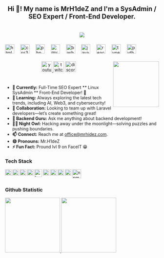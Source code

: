 <h2 align="center">Hi 👋! My name is MrH1deZ and I'm a  SysAdmin / SEO Expert / Front-End Developer.</h2>

###

<br clear="both">

<div align="center">
  <img src="https://profile-counter.glitch.me/MrH1deZ/count.svg?"  />
</div>

###

<div align="left">
  <img src="https://cdn.jsdelivr.net/gh/devicons/devicon/icons/html5/html5-original.svg" height="30" alt="html5 logo"  />
  <img width="12" />
  <img src="https://cdn.jsdelivr.net/gh/devicons/devicon/icons/css3/css3-original.svg" height="30" alt="css3 logo"  />
  <img width="12" />
  <img src="https://cdn.jsdelivr.net/gh/devicons/devicon/icons/php/php-original.svg" height="30" alt="php logo"  />
  <img width="12" />
  <img src="https://cdn.jsdelivr.net/gh/devicons/devicon/icons/mysql/mysql-original.svg" height="30" alt="mysql logo"  />
  <img width="12" />
  <img src="https://cdn.jsdelivr.net/gh/devicons/devicon/icons/bash/bash-original.svg" height="30" alt="bash logo"  />
  <img width="12" />
  <img src="https://cdn.jsdelivr.net/gh/devicons/devicon/icons/javascript/javascript-original.svg" height="30" alt="javascript logo"  />
  <img width="12" />
  <img src="https://cdn.jsdelivr.net/gh/devicons/devicon/icons/react/react-original.svg" height="30" alt="react logo"  />
  <img width="12" />
  <img src="https://cdn.jsdelivr.net/gh/devicons/devicon/icons/typescript/typescript-original.svg" height="30" alt="typescript logo"  />
  <img width="12" />
  <img src="https://cdn.jsdelivr.net/gh/devicons/devicon/icons/python/python-original.svg" height="30" alt="python logo"  />
</div>

###

<img align="right" height="150" src="https://static.displate.com/280x392/displate/2014-09-09/a7bb3a27aa56fd0b6b1c23a9293b2db7.jpg"  />

###

<div align="center">
  <a href="https://www.youtube.com/@mr.h1dez" target="_blank">
    <img src="https://img.shields.io/static/v1?message=Youtube&logo=youtube&label=&color=FF0000&logoColor=white&labelColor=&style=for-the-badge" height="35" alt="youtube logo"  />
  </a>
  <img src="https://img.shields.io/static/v1?message=Twitch&logo=twitch&label=&color=9146FF&logoColor=white&labelColor=&style=for-the-badge" height="35" alt="twitch logo"  />
  <a href="https://discord.gg/bMVvFn6ssH" target="_blank">
    <img src="https://img.shields.io/static/v1?message=Discord&logo=discord&label=&color=7289DA&logoColor=white&labelColor=&style=for-the-badge" height="35" alt="discord logo"  />
  </a>
</div>

###

#

- **🔭 Currently:** Full-Time SEO Expert ** Linux SysAdmin ** Front-End Developer! 🚀
- **🌱 Learning:**  Always exploring the latest tech trends, including AI, Web3, and cybersecurity!
- **👯 Collaboration:** Looking to team up with Laravel developers—let’s create something great!
- **💬 Backend Guru:** Ask me anything about backend development!
- **🕵️‍♂️ Night Owl:** Hacking away under the moonlight—solving puzzles and pushing boundaries.
- **📫 Connect:** Reach me at [office@mrhidez.com](mailto:office@mrhidez.com).
- **😄 Pronouns:** Mr.H1deZ
- **⚡ Fun Fact:** Pround lvl 9 on FaceIT 😁

### Tech Stack
<a href="#"><img align="left" alt="bootstrap" title="bootstrap" width="21px" src="https://cdn.worldvectorlogo.com/logos/bootstrap-icon.svg" /></a>
<a href="#"><img align="left" alt="python" title="python" width="21px" src="https://cdn.worldvectorlogo.com/logos/python-5.svg" /></a>
<a href="#"><img align="left" alt="linux" title="linux" width="21px" src="https://cdn.worldvectorlogo.com/logos/linux-tux.svg" /></a>
<a href="#"><img align="left" alt="git bash" title="git bash" width="21px" src="https://cdn.worldvectorlogo.com/logos/git-bash.svg" /></a>
<a href="#"><img align="left" alt="bash" title="bash" width="25px" src="https://github.com/user-attachments/assets/c63d801e-6268-4ffb-a68f-05a0975300f1" /></a>
<a href="laravel.com"><img align="left" alt="laravel" title="laravel" width="21px" src="https://cdn.worldvectorlogo.com/logos/laravel-2.svg" /></a>
<a href="php.net"><img align="left" alt="php" title="php" width="21px" src="https://github.com/user-attachments/assets/c321c828-bff1-437f-80b3-425843d26785" /></a>
<a href="#"><img align="left" alt="mysql" title="mysql" width="21px" src="https://github.com/user-attachments/assets/de080acd-91dc-4687-b905-92087eece723" /></a>
<a href="#"><img align="left" alt="Laravel" title="Laravel" width="21px" src="https://upload.wikimedia.org/wikipedia/commons/9/99/Unofficial_JavaScript_logo_2.svg" /></a>
<a href="#"><img align="left" alt="npm" title="npm" width="29px" src="https://cdn.worldvectorlogo.com/logos/npm.svg" /></a>
<br>
<br>
  
### Github Statistic
<p align="left">
<a href="https://github.com/MrH1deZ">
  <img height="180em" src="https://github-readme-stats-eight-theta.vercel.app/api?username=MrH1deZ&show_icons=true&theme=algolia&include_all_commits=true&count_private=true"/>
  <img height="180em" src="https://github-readme-stats-eight-theta.vercel.app/api/top-langs/?username=MrH1deZ&layout=compact&langs_count=8&theme=algolia"/>
</a>
</p>


